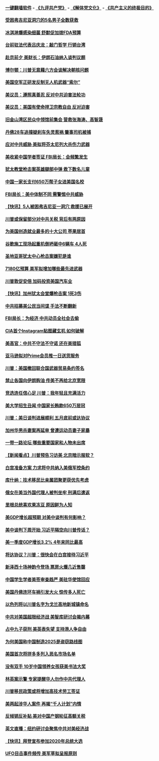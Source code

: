 #### [一键翻墙软件](https://github.com/gfw-breaker/nogfw/blob/master/README.md?t=04291238) -  [《九评共产党》](https://github.com/gfw-breaker/9ping.md?t=04291238) - [《解体党文化》](https://github.com/gfw-breaker/jtdwh.md?t=04291238) - [《共产主义的终极目的》](https://github.com/gfw-breaker/gczydzjmd.md?t=04291238)

#### [受困弗吉尼亚洞穴的5名男子全数获救](../pages/nsc412/n11221813.md?t=04291238) 

#### [冰淇淋爆感染细菌 舒默促加拨FDA预算](../pages/nsc412/n11221002.md?t=04291238) 

#### [台前驻法代表吕庆龙：敲门哲学 行销台湾](../pages/nsc412/n11221094.md?t=04291238) 

#### [赴京前夕 美财长：伊朗石油纳入谈判议题](../pages/nsc412/n11220838.md?t=04291238) 

#### [博尔顿：川普无意藉六方会谈解决朝核问题](../pages/nsc412/n11221213.md?t=04291238) 

#### [美国空军正研发反制无人机武器“索尔”](../pages/nsc412/n11219130.md?t=04291238) 

#### [美议员：遵照真善忍 反对中共迫害法轮功](../pages/nsc412/n11221088.md?t=04291238) 

#### [美议员：美国有使命捍卫宗教自由  反对迫害](../pages/nsc412/n11221091.md?t=04291238) 

#### [旧金山湾区民众中领馆前集会  营救张海涛、高智晟](../pages/nsc412/n11221161.md?t=04291238) 

#### [丹佛28车追撞疑刹车失灵惹祸 肇事司机被捕](../pages/nsc412/n11220737.md?t=04291238) 

#### [应对中共威胁 美拟将芬太尼列大杀伤力武器](../pages/nsc412/n11218695.md?t=04291238) 

#### [美收紧中国学者签证 FBI局长：会频繁发生](../pages/nsc412/n11219985.md?t=04291238) 

#### [犹太教堂枪击案英雄腿部中弹 救下数名儿童](../pages/nsc412/n11219920.md?t=04291238) 

#### [中国一家长支付650万帮子女进美国名校](../pages/nsc412/n11219890.md?t=04291238) 

#### [FBI局长：美中体制不同 需警惕中共威胁](../pages/nsc412/n11218409.md?t=04291238) 

#### [【快讯】5人被困弗吉尼亚一洞穴 救援已展开](../pages/nsc412/n11219657.md?t=04291238) 

#### [川普或保留部分对中共关税 背后有两原因](../pages/nsc412/n11218105.md?t=04291238) 

#### [为美国创造就业最多的十大公司 苹果居首](../pages/nsc412/n11216870.md?t=04291238) 

#### [谷歌施工现场起重机倒坍砸中6辆车 4人死](../pages/nsc412/n11219136.md?t=04291238) 

#### [圣地亚哥犹太中心枪击案嫌犯是谁](../pages/nsc412/n11219040.md?t=04291238) 

#### [7180亿预算 美军拟增加哪些最先进武器](../pages/nsc412/n11218076.md?t=04291238) 

#### [川普敦促安倍 加码投资美国汽车业](../pages/nsc412/n11218505.md?t=04291238) 

#### [【快讯】加州犹太会堂爆枪击案 1死3伤](../pages/nsc412/n11218330.md?t=04291238) 

#### [中共招募美公民当间谍 手法不断翻新](../pages/nsc412/n11217852.md?t=04291238) 

#### [FBI局长：为经济 中共动员全社会去偷](../pages/nsc412/n11217723.md?t=04291238) 

#### [CIA首个Instagram贴图藏玄机 如何破解](../pages/nsc412/n11217819.md?t=04291238) 

#### [美高官：中共不守法不守诺 还在美猎狐](../pages/nsc412/n11215821.md?t=04291238) 

#### [亚马逊拟对Prime会员推一日送货服务](../pages/nsc412/n11217774.md?t=04291238) 

#### [川普：美国撤回联合国武器贸易条约签名](../pages/nsc412/n11216651.md?t=04291238) 

#### [禁止各国向伊朗购油 传美不再给北京宽限](../pages/nsc412/n11216469.md?t=04291238) 

#### [竞选连任信心足 川普：我年轻且充满活力](../pages/nsc412/n11216761.md?t=04291238) 

#### [美大学招生丑闻 中国家长贿款650万居冠](../pages/nsc412/n11216712.md?t=04291238) 

#### [川普：美日谈判进展顺利 五月底前或达协议](../pages/nsc412/n11216687.md?t=04291238) 

#### [加州华男杀妻案再延审 曾遭运动员妻子家暴](../pages/nsc412/n11216526.md?t=04291238) 

#### [一带一路论坛 哪些重要国家和人物未出席](../pages/nsc412/n11216453.md?t=04291238) 

#### [【新闻看点】川普预告习访美 北京暗示服软？](../pages/nsc412/n11215717.md?t=04291238) 

#### [白宫准备方案 力求将中共纳入美俄军控条约](../pages/nsc412/n11216480.md?t=04291238) 

#### [库什纳：技术移民比亲属团聚更获优先考虑](../pages/nsc412/n11216369.md?t=04291238) 

#### [俄女在美当外国代理人被判坐牢 刑满后遣返](../pages/nsc412/n11216378.md?t=04291238) 

#### [里根总统喜欢果冻豆 原因鲜为人知](../pages/nsc412/n11215921.md?t=04291238) 

#### [美GDP增长超预期 对美中谈判有何影响？](../pages/nsc412/n11216206.md?t=04291238) 

#### [美中谈判下周开始 习近平隔空向川普传话？](../pages/nsc412/n11215892.md?t=04291238) 

#### [美一季度GDP增长3.2% 4年来同比最高](../pages/nsc412/n11215743.md?t=04291238) 

#### [将达协议？川普：很快会在白宫接待习近平](../pages/nsc412/n11213904.md?t=04291238) 

#### [新泽西十场神韵今登场 票房火爆几近售罄](../pages/nsc412/n11214735.md?t=04291238) 

#### [中国学生学者美签审查趋严 美驻华使馆回应](../pages/nsc412/n11213824.md?t=04291238) 

#### [美国丹佛连环车祸引发大火 惊传多人死亡](../pages/nsc412/n11215005.md?t=04291238) 

#### [以色列将以川普名字为戈兰高地新城镇命名](../pages/nsc412/n11214872.md?t=04291238) 

#### [中共对美国超限经济战 美智库研讨会揭内幕](../pages/nsc412/n11213513.md?t=04291238) 

#### [占中九子获刑 美英表失望 支持港人争自由](../pages/nsc412/n11214008.md?t=04291238) 

#### [为何美国称中国制造2025是盗窃路线图](../pages/nsc412/n11213477.md?t=04291238) 

#### [美国首次将拼多多列入恶名市场名单](../pages/nsc412/n11213366.md?t=04291238) 

#### [没有双手 10岁中国领养女孩获美书法大奖](../pages/nsc412/n11213278.md?t=04291238) 

#### [林英案示警 专家提醒华人勿作中共代理人](../pages/nsc412/n11213176.md?t=04291238) 

#### [川普移民政策或将增加高技术劳工签证](../pages/nsc412/n11213163.md?t=04291238) 

#### [美两起涉华人案件 再揭“千人计划”内情](../pages/nsc412/n11212574.md?t=04291238) 

#### [反倾销反补贴 美对中国产钢轮征高额关税](../pages/nsc412/n11212960.md?t=04291238) 

#### [英文直播：纽约研讨会聚焦中共对美经济战](../pages/nsc412/n11212947.md?t=04291238) 

#### [【快讯】拜登宣布参加2020年总统大选](../pages/nsc412/n11212765.md?t=04291238) 

#### [UFO目击事件频传 美军草拟呈报原则](../pages/nsc412/n11212370.md?t=04291238) 

